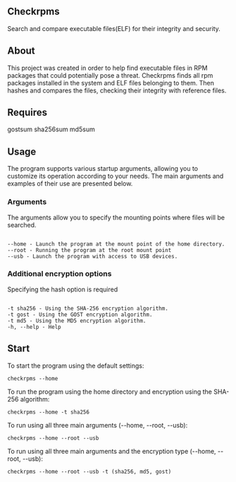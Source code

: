 ## Checkrpms

Search and compare executable files(ELF) for their integrity and security.


## About 
This project was created in order to help find executable files in RPM packages that could potentially pose a threat. 
Checkrpms finds all rpm packages installed in the system and ELF files belonging to them.
Then hashes and compares the files, checking their integrity with reference files.

## Requires

gostsum
sha256sum
md5sum

## Usage

The program supports various startup arguments, allowing you to customize its operation according to your needs. 
The main arguments and examples of their use are presented below.

### Arguments

The arguments allow you to specify the mounting points where files will be searched.
```

--home - Launch the program at the mount point of the home directory.
--root - Running the program at the root mount point
--usb - Launch the program with access to USB devices.
```

### Additional encryption options

Specifying the hash option is required 
```

-t sha256 - Using the SHA-256 encryption algorithm.
-t gost - Using the GOST encryption algorithm.
-t md5 - Using the MD5 encryption algorithm.
-h, --help - Help
```

## Start

To start the program using the default settings:
```
checkrpms --home
```

To run the program using the home directory and encryption using the SHA-256 algorithm:
```
checkrpms --home -t sha256
```

To run using all three main arguments (--home, --root, --usb):
```
checkrpms --home --root --usb
```

To run using all three main arguments and the encryption type (--home, --root, --usb):
```
checkrpms --home --root --usb -t (sha256, md5, gost)
```
